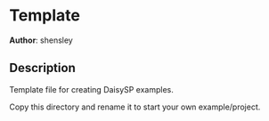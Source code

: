 # Template
**Author**: shensley

## Description
Template file for creating DaisySP examples. 

Copy this directory and rename it to start your own example/project.
